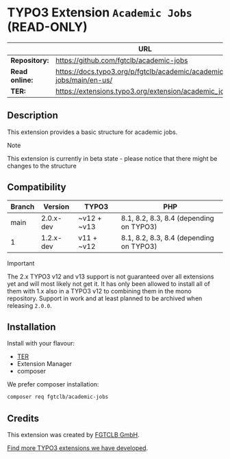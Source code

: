 # TYPO3 Extension `Academic Jobs` (READ-ONLY)

|                  | URL                                                                |
|------------------|--------------------------------------------------------------------|
| **Repository:**  | https://github.com/fgtclb/academic-jobs                            |
| **Read online:** | https://docs.typo3.org/p/fgtclb/academic/academic-jobs/main/en-us/ |
| **TER:**         | https://extensions.typo3.org/extension/academic_jobs/              |

## Description

This extension provides a basic structure for academic jobs.

> [!NOTE]
> This extension is currently in beta state - please notice that there might be changes to the structure

## Compatibility

| Branch | Version   | TYPO3       | PHP                                     |
|--------|-----------|-------------|-----------------------------------------|
| main   | 2.0.x-dev | ~v12 + ~v13 | 8.1, 8.2, 8.3, 8.4 (depending on TYPO3) |
| 1      | 1.2.x-dev | v11 + ~v12  | 8.1, 8.2, 8.3, 8.4 (depending on TYPO3) |

> [!IMPORTANT]
> The 2.x TYPO3 v12 and v13 support is not guaranteed over all extensions
> yet and will most likely not get it. It has only been allowed to install
> all of them with 1.x also in a TYPO3 v12 to combining them in the mono
> repository.
> Support in work and at least planned to be archived when releasing `2.0.0`.

## Installation

Install with your flavour:

* [TER](https://extensions.typo3.org/extension/academic_jobs/)
* Extension Manager
* composer

We prefer composer installation:
```bash
composer req fgtclb/academic-jobs
```

## Credits

This extension was created by [FGTCLB GmbH](https://www.fgtclb.com/).

[Find more TYPO3 extensions we have developed](https://github.com/fgtclb/).

